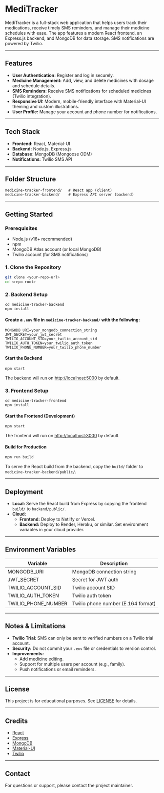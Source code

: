 # MediTracker

MediTracker is a full-stack web application that helps users track their medications, receive timely SMS reminders, and manage their medicine schedules with ease. The app features a modern React frontend, an Express.js backend, and MongoDB for data storage. SMS notifications are powered by Twilio.

---

## Features

- **User Authentication:** Register and log in securely.
- **Medicine Management:** Add, view, and delete medicines with dosage and schedule details.
- **SMS Reminders:** Receive SMS notifications for scheduled medicines (Twilio integration).
- **Responsive UI:** Modern, mobile-friendly interface with Material-UI theming and custom illustrations.
- **User Profile:** Manage your account and phone number for notifications.

---

## Tech Stack

- **Frontend:** React, Material-UI
- **Backend:** Node.js, Express.js
- **Database:** MongoDB (Mongoose ODM)
- **Notifications:** Twilio SMS API

---

## Folder Structure

```
medicine-tracker-frontend/   # React app (client)
medicine-tracker-backend/    # Express API server (backend)
```

---

## Getting Started

### Prerequisites
- Node.js (v16+ recommended)
- npm
- MongoDB Atlas account (or local MongoDB)
- Twilio account (for SMS notifications)

### 1. Clone the Repository

```sh
git clone <your-repo-url>
cd <repo-root>
```

### 2. Backend Setup

```
cd medicine-tracker-backend
npm install
```

#### Create a `.env` file in `medicine-tracker-backend/` with the following:

```
MONGODB_URI=your_mongodb_connection_string
JWT_SECRET=your_jwt_secret
TWILIO_ACCOUNT_SID=your_twilio_account_sid
TWILIO_AUTH_TOKEN=your_twilio_auth_token
TWILIO_PHONE_NUMBER=your_twilio_phone_number
```

#### Start the Backend

```sh
npm start
```

The backend will run on [http://localhost:5000](http://localhost:5000) by default.

### 3. Frontend Setup

```
cd medicine-tracker-frontend
npm install
```

#### Start the Frontend (Development)

```sh
npm start
```

The frontend will run on [http://localhost:3000](http://localhost:3000) by default.

#### Build for Production

```sh
npm run build
```

To serve the React build from the backend, copy the `build/` folder to `medicine-tracker-backend/public/`.

---

## Deployment

- **Local:** Serve the React build from Express by copying the frontend `build/` to `backend/public/`.
- **Cloud:**
  - **Frontend:** Deploy to Netlify or Vercel.
  - **Backend:** Deploy to Render, Heroku, or similar. Set environment variables in your cloud provider.

---

## Environment Variables

| Variable                | Description                       |
|-------------------------|-----------------------------------|
| MONGODB_URI             | MongoDB connection string          |
| JWT_SECRET              | Secret for JWT auth                |
| TWILIO_ACCOUNT_SID      | Twilio account SID                 |
| TWILIO_AUTH_TOKEN       | Twilio auth token                  |
| TWILIO_PHONE_NUMBER     | Twilio phone number (E.164 format) |

---

## Notes & Limitations

- **Twilio Trial:** SMS can only be sent to verified numbers on a Twilio trial account.
- **Security:** Do not commit your `.env` file or credentials to version control.
- **Improvements:**
  - Add medicine editing.
  - Support for multiple users per account (e.g., family).
  - Push notifications or email reminders.

---

## License

This project is for educational purposes. See [LICENSE](LICENSE) for details.

---

## Credits

- [React](https://reactjs.org/)
- [Express](https://expressjs.com/)
- [MongoDB](https://www.mongodb.com/)
- [Material-UI](https://mui.com/)
- [Twilio](https://www.twilio.com/)

---

## Contact

For questions or support, please contact the project maintainer.

